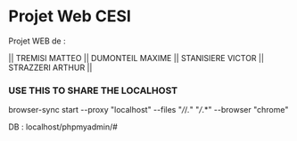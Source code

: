 # Projet Web CESI

Projet WEB de :

|| TREMISI MATTEO || DUMONTEIL MAXIME || STANISIERE VICTOR || STRAZZERI ARTHUR ||

### USE THIS TO SHARE THE LOCALHOST

browser-sync start --proxy "localhost" --files "*/*/*.*" "*/*.*" --browser "chrome"
 
 DB : 
 localhost/phpmyadmin/#

